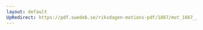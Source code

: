 ```yaml
---
layout: default
UpRedirect: https://pdf.swedeb.se/riksdagen-motions-pdf/1867/mot_1867__fk__00004/mot_1867__fk__00004_005.pdf
---
```

